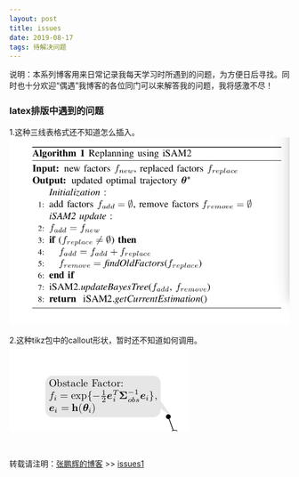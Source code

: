 ```yaml
---
layout: post
title: issues
date: 2019-08-17
tags: 待解决问题
---
```


  说明：本系列博客用来日常记录我每天学习时所遇到的问题，为方便日后寻找。同时也十分欢迎“偶遇”我博客的各位同门可以来解答我的问题，我将感激不尽！

### latex排版中遇到的问题
1.这种三线表格式还不知道怎么插入。
<br />
![](/images/posts/issues/issuesone.png)



2.这种tikz包中的callout形状，暂时还不知道如何调用。
<br />
![](/images/posts/issues/issuestwo.png)



<br>

转载请注明：[张鹏辉的博客](http://danielzph.github.io) >> [issues1](https://danielzph.github.io/2019/08/issues1/)
